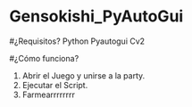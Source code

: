﻿# Gensokishi_PyAutoGui

﻿#¿Requisitos?
Python
Pyautogui
Cv2

﻿#¿Cómo funciona?
1) Abrir el Juego y unirse a la party.
2) Ejecutar el Script.
3) Farmearrrrrrrr
